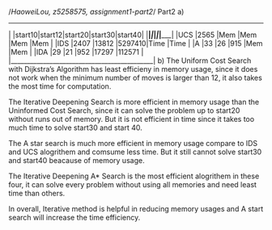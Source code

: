 /*HaoweiLou, z5258575, assignment1-part2*/
Part2
a)
 ____________________________________________
|    |start10|start12|start20|start30|start40|
|____|_______|_______|_______|_______|_______|
|UCS |2565   |Mem    |Mem    |Mem    |Mem    |
|IDS |2407   |13812  |5297410|Time   |Time   |
|A   |33     |26     |915    |Mem    |Mem    |
|IDA |29     |21     |952    |17297  |112571 |
|____________________________________________|
b)
The Uniform Cost Search with Dijkstra’s Algorithm has least efficieny in memory usage, since it does not work when the minimum number of moves is larger than 12, it also takes the most time for computation.

The Iterative Deepening Search is more efficient in memory usage than the Uninformed Cost Search, since it can solve the problem up to start20 without runs out of memory. But it is not efficient in time since it takes too much time to solve start30 and start 40.

The A star search is much more efficient in memory usage compare to IDS and UCS alogrithem and comsume less time. But it still cannot solve start30 and start40 beacause of memory usage.

The Iterative Deepening A* Search is the most efficient alogrithem in these four, it can solve every problem without using all memories and need least time than others. 

In overall, Iterative method is helpful in reducing memory usages and A start search will increase the time efficiency.

